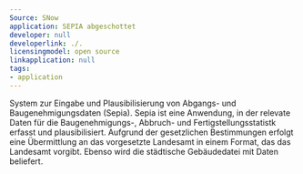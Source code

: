 ```yaml
---
Source: SNow
application: SEPIA abgeschottet
developer: null
developerlink: ./.
licensingmodel: open source
linkapplication: null
tags:
- application
---
```

System zur Eingabe und Plausibilisierung von Abgangs- und Baugenehmigungsdaten (Sepia). Sepia ist eine Anwendung, in der relevate Daten für die Baugenehmigungs-, Abbruch- und Fertigstellungsstatistk erfasst und plausibilisiert. Aufgrund der gesetzlichen Bestimmungen erfolgt eine Übermittlung an das vorgesetzte Landesamt in einem Format, das das Landesamt vorgibt. Ebenso wird die städtische Gebäudedatei mit Daten beliefert.
